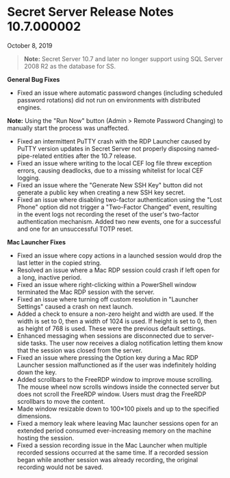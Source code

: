 [title]: # (Secret Server Release Notes 10.7.000002)
[tags]: # (Release Notes)
[priority]: #
[display]: # (search,content,print)

# Secret Server Release Notes 10.7.000002

October 8, 2019


> **Note:** Secret Server 10.7 and later no longer support using SQL Server 2008 R2 as the database for SS.

**General Bug Fixes**

- Fixed an issue where automatic password changes (including scheduled password rotations) did not run on environments with distributed engines.

**Note:** Using the "Run Now" button (Admin > Remote Password Changing) to manually start the process was unaffected.

- Fixed an intermittent PuTTY crash with the RDP Launcher caused by PuTTY version updates in Secret Server not properly disposing named-pipe-related entities after the 10.7 release.
- Fixed an issue where writing to the local CEF log file threw exception errors, causing deadlocks, due to a missing whitelist for local CEF logging.
- Fixed an issue where the "Generate New SSH Key" button did not generate a public key when creating a new SSH key secret.
- Fixed an issue where disabling two-factor authentication using the "Lost Phone" option did not trigger a "Two-Factor Changed" event, resulting in the event logs not recording the reset of the user's two-factor authentication mechanism. Added two new events, one for a successful and one for an unsuccessful TOTP reset.

**Mac Launcher Fixes**

- Fixed an issue where copy actions in a launched session would drop the last letter in the copied string.
- Resolved an issue where a Mac RDP session could crash if left open for a long, inactive period.
- Fixed an issue where right-clicking within a PowerShell window terminated the Mac RDP session with the server.
- Fixed an issue where turning off custom resolution in "Launcher Settings" caused a crash on next launch.
- Added a check to ensure a non-zero height and width are used. If the width is set to 0, then a width of 1024 is used. If height is set to 0, then as height of 768 is used. These were the previous default settings.
- Enhanced messaging when sessions are disconnected due to server-side tasks. The user now receives a dialog notification letting them know that the session was closed from the server.
- Fixed an issue where pressing the Option key during a Mac RDP Launcher session malfunctioned as if the user was indefinitely holding down the key.
- Added scrollbars to the FreeRDP window to improve mouse scrolling. The mouse wheel now scrolls windows inside the connected server but does not scroll the FreeRDP window. Users must drag the FreeRDP scrollbars to move the content.
- Made window resizable down to 100×100 pixels and up to the specified dimensions.
- Fixed a memory leak where leaving Mac launcher sessions open for an extended period consumed ever-increasing memory on the machine hosting the session.
- Fixed a session recording issue in the Mac Launcher when multiple recorded sessions occurred at the same time. If a recorded session began while another session was already recording, the original recording would not be saved.

 